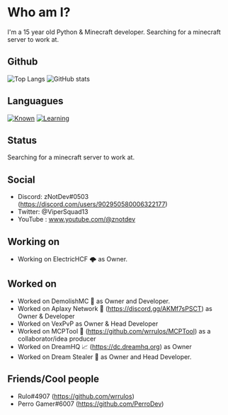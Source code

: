 
# Who am I?

I'm a 15 year old Python & Minecraft developer. Searching for a minecraft server to work at.

## Github
![Top Langs](https://github-readme-stats.vercel.app/api/top-langs/?username=znotdeev)
![GitHub stats](https://github-readme-stats.vercel.app/api?username=znotdeev&show_icons=true&theme=radical)

## Languagues

[![Known](https://skillicons.dev/icons?i=python)](https://skillicons.dev)
[![Learning](https://skillicons.dev/icons?i=javascript,java)](https://skillicons.dev)

## Status

Searching for a minecraft server to work at.

## Social

- Discord: zNotDev#0503 (https://discord.com/users/902950580006322177)
- Twitter: @ViperSquad13
- YouTube : www.youtube.com/@znotdev

## Working on
- Working on ElectricHCF 🌩 as Owner.

## Worked on
- Worked on DemolishMC 🔨 as Owner and Developer.
- Worked on Aplaxy Network 🐍 (https://discord.gg/AKMf7sPSCT) as Owner & Developer
- Worked on VexPvP as Owner & Head Developer
- Worked on MCPTool 🧨 (https://github.com/wrrulos/MCPTool) as a collaborator/idea producer
- Worked on DreamHQ 📈 (https://dc.dreamhq.org) as Owner
- Worked on Dream Stealer 💭 as Owner and Head Developer.

## Friends/Cool people
- Rulo#4907 (https://github.com/wrrulos)
- Perro Gamer#6007 (https://github.com/PerroDev)
